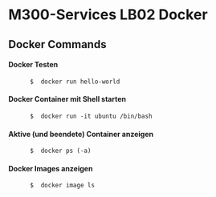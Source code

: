 # M300-Services LB02 Docker

## Docker Commands

#### Docker Testen

```Shell
      $  docker run hello-world
```

#### Docker Container mit Shell starten


```Shell
      $  docker run -it ubuntu /bin/bash
```

#### Aktive (und beendete) Container anzeigen

```Shell
      $  docker ps (-a)
```

#### Docker Images anzeigen

```Shell
      $  docker image ls
```

